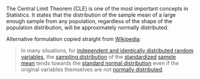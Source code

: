 The Central Limit Theorem (CLE) is one of the most important concepts in Statistics. It states that the distribution of the sample mean of a large enough sample from any population, regardless of the shape of the population distribution, will be approximately normally distributed.

Alternative formulation copied straight from [Wikipedia](https://en.wikipedia.org/wiki/Central_limit_theorem):

>In many situations, for [independent and identically distributed random variables](https://en.wikipedia.org/wiki/Independent_and_identically_distributed_random_variables "Independent and identically distributed random variables"), the [sampling distribution](https://en.wikipedia.org/wiki/Sampling_distribution "Sampling distribution") of the [standardized](https://en.wikipedia.org/wiki/Standard_score "Standard score") [sample mean](https://en.wikipedia.org/wiki/Sample_mean_and_covariance "Sample mean and covariance") tends towards the [standard normal distribution](https://en.wikipedia.org/wiki/Normal_distribution#Standard_normal_distribution "Normal distribution") even if the original variables themselves are not [normally distributed](https://en.wikipedia.org/wiki/Normal_distribution "Normal distribution").

